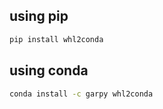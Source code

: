 
## using pip

```bash
pip install whl2conda
```

## using conda

```bash
conda install -c garpy whl2conda
```
